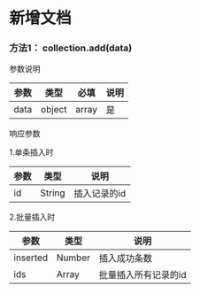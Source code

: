 # 新增文档

###  方法1： collection.add(data)
参数说明

|参数	|类型	|必填	|说明										|
|------|------------|------------|------------|
|data	|object	| array	|是		|{_id: '10001', 'name': 'Ben'} _id 非必填	|

响应参数

1.单条插入时

|参数	|类型	|说明			|
|------|------|------|
|id		|String	|插入记录的id	|

2.批量插入时

|参数		|类型	|说明					|
|------|------|------|
|inserted	|Number	|插入成功条数			|
|ids		|Array	|批量插入所有记录的id	|

